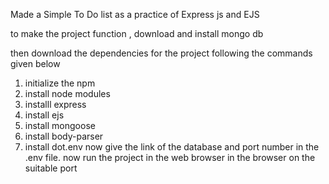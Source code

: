 Made a Simple To Do list as a practice of Express js and EJS 

to make the project function , download and install mongo db 

then download the dependencies for the project following the commands given below 

1) initialize the npm
2) install node modules
3) installl express
4) install ejs
5) install mongoose
6) install body-parser
7) install dot.env
   now give the link of the database and port number  in the .env file. now run the project in the web browser in the browser on the suitable port
   


